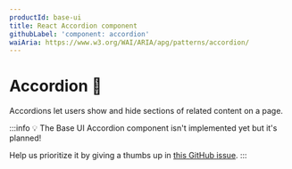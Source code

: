 ```yaml
---
productId: base-ui
title: React Accordion component
githubLabel: 'component: accordion'
waiAria: https://www.w3.org/WAI/ARIA/apg/patterns/accordion/
---
```


# Accordion 🚧

<p class="description">Accordions let users show and hide sections of related content on a page.</p>

:::info
💡 The Base UI Accordion component isn't implemented yet but it's planned!

Help us prioritize it by giving a thumbs up in [this GitHub issue](https://github.com/mui/material-ui/issues/38037).
:::
